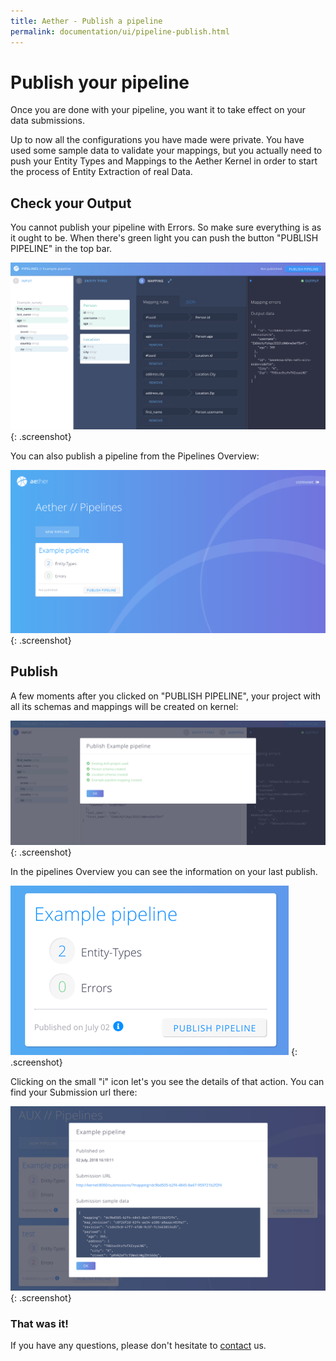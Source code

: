 ```yaml
---
title: Aether - Publish a pipeline
permalink: documentation/ui/pipeline-publish.html
---
```



# Publish your pipeline

Once you are done with your pipeline, you want it to take effect on your data submissions.

Up to now all the configurations you have made were private. You have used some sample data to validate your mappings, but you actually need to push your Entity Types and Mappings to the Aether Kernel in order to start the process of Entity Extraction of real Data.


## Check your Output 

You cannot publish your pipeline with Errors. So make sure everything is as it ought to be. When there's green light you can push the button "PUBLISH PIPELINE" in the top bar.

![PIPELINE publish](../../images/screenshots/publish_1.png)
{: .screenshot}

You can also publish a pipeline from the Pipelines Overview:

![PIPELINE OVERVIEW](../../images/screenshots/pipelines-overview.png)
{: .screenshot}

## Publish 

A few moments after you clicked on "PUBLISH PIPELINE", your project with all its schemas and mappings will be created on kernel:

![PIPELINE OVERVIEW](../../images/screenshots/publish_2.png)
{: .screenshot}

In the pipelines Overview you can see the information on your last publish. 

![PIPELINE OVERVIEW](../../images/screenshots/publish_3.png)
{: .screenshot}

Clicking on the small "i" icon let's you see the details of that action. You can find your Submission url there:

![PIPELINE OVERVIEW](../../images/screenshots/publish_4.png)
{: .screenshot}

### That was it!

If you have any questions, please don't hesitate to [contact](mailto:solutions@ehealthafrica.org)
us.
